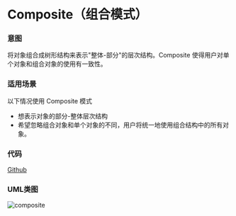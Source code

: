 # Composite（组合模式）

### 意图
将对象组合成树形结构来表示"整体-部分"的层次结构。Composite 使得用户对单个对象和组合对象的使用有一致性。

### 适用场景
以下情况使用 Composite 模式
* 想表示对象的部分-整体层次结构
* 希望忽略组合对象和单个对象的不同，用户将统一地使用组合结构中的所有对象。

### 代码
[Github](https://github.com/alitain/design-pattern/tree/master/src/Structural/Composite)

### UML类图
![composite](http://static.alitain.tech/dp_composite.png)